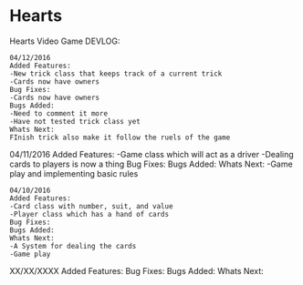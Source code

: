 # Hearts
Hearts Video Game
DEVLOG:
~~~~~~~~~~~~~~~~~~~~~~~~~~~~~~~~~~~~~~~~~~~~~~~~~~~~~~~~~~~~~~~~~~~~~~~~~~~~~~~
04/12/2016
Added Features:
-New trick class that keeps track of a current trick
-Cards now have owners
Bug Fixes:
-Cards now have owners
Bugs Added:
-Need to comment it more
-Have not tested trick class yet
Whats Next:
FInish trick also make it follow the ruels of the game
~~~~~~~~~~~~~~~~~~~~~~~~~~~~~~~~~~~~~~~~~~~~~~~~~~~~~~~~~~~~~~~~~~~~~~~~~~~~~~~
04/11/2016
Added Features:
-Game class which will act as a driver
-Dealing cards to players is now a thing
Bug Fixes:
Bugs Added:
Whats Next:
-Game play and implementing basic rules
~~~~~~~~~~~~~~~~~~~~~~~~~~~~~~~~~~~~~~~~~~~~~~~~~~~~~~~~~~~~~~~~~~~~~~~~~~~~~~~
04/10/2016
Added Features:
-Card class with number, suit, and value
-Player class which has a hand of cards
Bug Fixes:
Bugs Added:
Whats Next:
-A System for dealing the cards
-Game play
~~~~~~~~~~~~~~~~~~~~~~~~~~~~~~~~~~~~~~~~~~~~~~~~~~~~~~~~~~~~~~~~~~~~~~~~~~~~~~~
XX/XX/XXXX
Added Features:
Bug Fixes:
Bugs Added:
Whats Next: